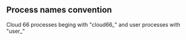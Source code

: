 <!-- post: -->


## Process names convention

Cloud 66 processes beging with "cloud66\_" and user processes with "user\_"




